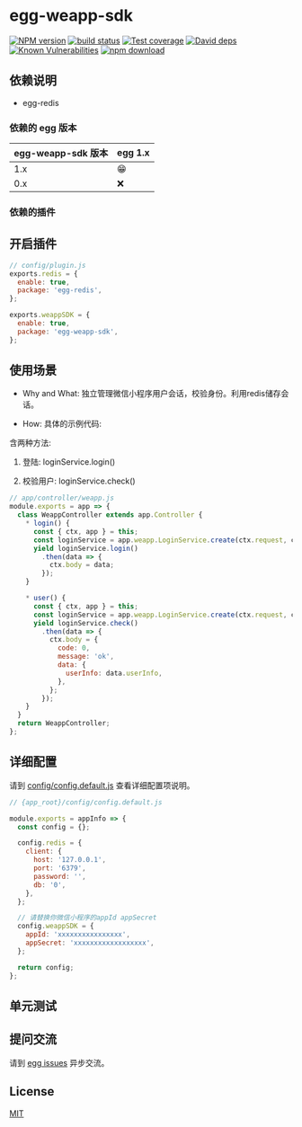 # egg-weapp-sdk

[![NPM version][npm-image]][npm-url]
[![build status][travis-image]][travis-url]
[![Test coverage][codecov-image]][codecov-url]
[![David deps][david-image]][david-url]
[![Known Vulnerabilities][snyk-image]][snyk-url]
[![npm download][download-image]][download-url]

[npm-image]: https://img.shields.io/npm/v/egg-weapp-sdk.svg?style=flat-square
[npm-url]: https://npmjs.org/package/egg-weapp-sdk
[travis-image]: https://img.shields.io/travis/eggjs/egg-weapp-sdk.svg?style=flat-square
[travis-url]: https://travis-ci.org/eggjs/egg-weapp-sdk
[codecov-image]: https://img.shields.io/codecov/c/github/eggjs/egg-weapp-sdk.svg?style=flat-square
[codecov-url]: https://codecov.io/github/eggjs/egg-weapp-sdk?branch=master
[david-image]: https://img.shields.io/david/eggjs/egg-weapp-sdk.svg?style=flat-square
[david-url]: https://david-dm.org/eggjs/egg-weapp-sdk
[snyk-image]: https://snyk.io/test/npm/egg-weapp-sdk/badge.svg?style=flat-square
[snyk-url]: https://snyk.io/test/npm/egg-weapp-sdk
[download-image]: https://img.shields.io/npm/dm/egg-weapp-sdk.svg?style=flat-square
[download-url]: https://npmjs.org/package/egg-weapp-sdk

<!--
Description here.
-->

## 依赖说明

- egg-redis

### 依赖的 egg 版本

egg-weapp-sdk 版本 | egg 1.x
--- | ---
1.x | 😁
0.x | ❌

### 依赖的插件
<!--

如果有依赖其它插件，请在这里特别说明。如

- security
- multipart

-->

## 开启插件

```js
// config/plugin.js
exports.redis = {
  enable: true,
  package: 'egg-redis',
};

exports.weappSDK = {
  enable: true,
  package: 'egg-weapp-sdk',
};

```


## 使用场景

- Why and What: 独立管理微信小程序用户会话，校验身份。利用redis储存会话。

- How: 具体的示例代码:

含两种方法:

1. 登陆:  loginService.login()

2. 校验用户:  loginService.check()

```js
// app/controller/weapp.js
module.exports = app => {
  class WeappController extends app.Controller {
    * login() {
      const { ctx, app } = this;
      const loginService = app.weapp.LoginService.create(ctx.request, ctx.response);
      yield loginService.login()
        .then(data => {
          ctx.body = data;
        });
    }

    * user() {
      const { ctx, app } = this;
      const loginService = app.weapp.LoginService.create(ctx.request, ctx.response);
      yield loginService.check()
        .then(data => {
          ctx.body = {
            code: 0,
            message: 'ok',
            data: {
              userInfo: data.userInfo,
            },
          };
        });
    }
  }
  return WeappController;
};
```

## 详细配置

请到 [config/config.default.js](config/config.default.js) 查看详细配置项说明。
```js
// {app_root}/config/config.default.js

module.exports = appInfo => {
  const config = {};

  config.redis = {
    client: {
      host: '127.0.0.1',
      port: '6379',
      password: '',
      db: '0',
    },
  };

  // 请替换你微信小程序的appId appSecret
  config.weappSDK = {
    appId: 'xxxxxxxxxxxxxxxx',
    appSecret: 'xxxxxxxxxxxxxxxxxx',
  };

  return config;
};

```

## 单元测试

<!-- 描述如何在单元测试中使用此插件，例如 schedule 如何触发。无则省略。-->

## 提问交流

请到 [egg issues](https://github.com/eggjs/egg/issues) 异步交流。

## License

[MIT](LICENSE)
